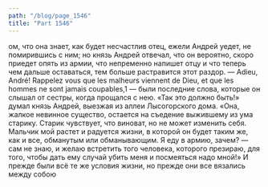 ```yaml
---
path: "/blog/page_1546"
title: "Part 1546"
---
```


ом, что она знает, как будет несчастлив отец, ежели Андрей уедет, не помирившись с ним; но князь Андрей отвечал, что он вероятно, скоро приедет опять из армии, что непременно напишет отцу и что теперь чем дальше оставаться, тем больше растравится этот раздор.
— Adieu, André! Rappelez vous que les malheurs viennent de Dieu, et que les hommes ne sont jamais coupables,1 — были последние слова, которые он слышал от сестры, когда прощался с нею.
«Так это должно быть!» думал князь Андрей, выезжая из аллеи Лысогорского дома. «Она, жалкое невинное существо, остается на съедение выжившему из ума старику. Старик чувствует, что виноват, но не может изменить себя. Мальчик мой растет и радуется жизни, в которой он будет таким же, как и все, обманутым или обманывающим. Я еду в армию, зачем? — сам не знаю, и желаю встретить того человека, которого презираю, для того, чтобы дать ему случай убить меня и посмеяться надо мной!» И прежде были всё те же условия жизни, но прежде они все вязались между собою
